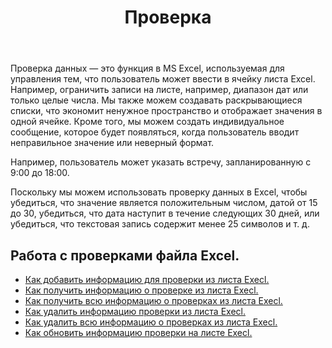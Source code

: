 ﻿---
title: Проверка
second_title: Aspose.Cells Cloud Documen
type: docs
url: /ru/validations/
keywords: Working with validations on an Excel file
description: Aspose.Cells Cloud REST API поддерживает работу с проверками файла Excel. SDK поддерживает различные языки разработки. К ним относятся Android, C#, Go, Java, NodeJS, Perl, PHP, Python, Ruby и Swift.
weight: 100
kwords: Excel, Office Облако, REST API, электронная таблица, PDF, CSV, Json, Markdwon, проверки
---
Проверка данных — это функция в MS Excel, используемая для управления тем, что пользователь может ввести в ячейку листа Excel. Например, ограничить записи на листе, например, диапазон дат или только целые числа. Мы также можем создавать раскрывающиеся списки, что экономит ненужное пространство и отображает значения в одной ячейке. Кроме того, мы можем создать индивидуальное сообщение, которое будет появляться, когда пользователь вводит неправильное значение или неверный формат.

Например, пользователь может указать встречу, запланированную с 9:00 до 18:00.

Поскольку мы можем использовать проверку данных в Excel, чтобы убедиться, что значение является положительным числом, датой от 15 до 30, убедиться, что дата наступит в течение следующих 30 дней, или убедиться, что текстовая запись содержит менее 25 символов и т. д.

## Работа с проверками файла Excel.

- [Как добавить информацию для проверки из листа Execl.](/cells/ru/validations/delete/)
- [Как получить информацию о проверке из листа Execl.](/cells/ru/validations/get/)
- [Как получить всю информацию о проверках из листа Execl.](/cells/ru/validations/get-all/)
- [Как удалить информацию проверки из листа Execl.](/cells/ru/validations/delete/)
- [Как удалить всю информацию о проверках из листа Execl.](/cells/ru/validations/clear/)
- [Как обновить информацию проверки на листе Execl.](/cells/ru/validations/update/)

